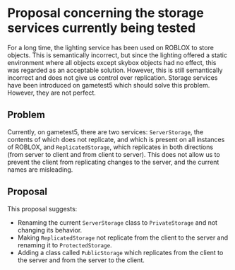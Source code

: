 # Proposal concerning the storage services currently being tested

For a long time, the lighting service has been used on ROBLOX to store objects. This is semantically incorrect, but since the lighting offered a static environment where all objects except skybox objects had no effect, this was regarded as an acceptable solution. However, this is still semantically incorrect and does not give us control over replication. Storage services have been introduced on gametest5 which should solve this problem. However, they are not perfect.

## Problem

Currently, on gametest5, there are two services: `ServerStorage`, the contents of which does not replicate, and which is present on all instances of ROBLOX, and `ReplicatedStorage`, which replicates in both directions (from server to client and from client to server). This does not allow us to prevent the client from replicating changes to the server, and the current names are misleading.

## Proposal

This proposal suggests:

* Renaming the current `ServerStorage` class to `PrivateStorage` and not changing its behavior.
* Making `ReplicatedStorage` not replicate from the client to the server and renaming it to `ProtectedStorage`.
* Adding a class called `PublicStorage` which replicates from the client to the server and from the server to the client.
